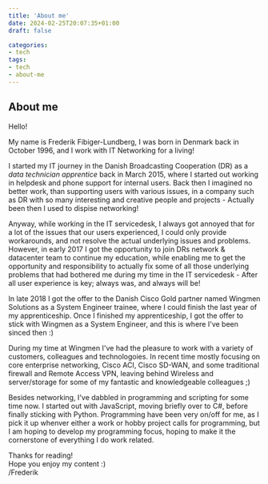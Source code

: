 ```yaml
---
title: 'About me'
date: 2024-02-25T20:07:35+01:00
draft: false

categories:
- tech
tags:
- tech
- about-me
---
```


## About me

Hello! 

My name is Frederik Fibiger-Lundberg, I was born in Denmark back in October 1996, and I work with IT Networking for a living! 

I started my IT journey in the Danish Broadcasting Cooperation (DR) as a *data technician apprentice* back in March 2015, where I started out working in helpdesk and phone support for internal users. Back then I imagined no better work, than supporting users with various issues, in a company such as DR with so many interesting and creative people and projects - Actually been then I used to dispise networking!

Anyway, while working in the IT servicedesk, I always got annoyed that for a lot of the issues that our users experienced, I could only provide workarounds, and not resolve the actual underlying issues and problems. However, in early 2017 I got the opportunity to join DRs network & datacenter team to continue my education, while enabling me to get the opportunity and responsibility to actually fix some of all those underlying problems that had bothered me during my time in the IT servicedesk - After all user experience is key; always was, and always will be!

In late 2018 I got the offer to the Danish Cisco Gold partner named Wingmen Solutions as a System Engineer trainee, where I could finish the last year of my apprenticeship. Once I finished my apprenticeship, I got the offer to stick with Wingmen as a System Engineer, and this is where I've been sinced then :)

During my time at Wingmen I've had the pleasure to work with a variety of customers, colleagues and technologoies. In recent time mostly focusing on core enterprise networking, Cisco ACI, Cisco SD-WAN, and some traditional firewall and Remote Access VPN, leaving behind Wireless and server/storage for some of my fantastic and knowledgeable colleagues ;) 

Besides networking, I've dabbled in programming and scripting for some time now. I started out with JavaScript, moving briefly over to C#, before finally sticking with Python. Programming have been very on/off for me, as I pick it up whenver either a work or hobby project calls for programming, but I am hoping to develop my programming focus, hoping to make it the cornerstone of everything I do work related.

Thanks for reading! <br> Hope you enjoy my content :) <br> /Frederik
